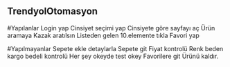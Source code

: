 ## TrendyolOtomasyon

#Yapılanlar
Login yap
Cinsiyet seçimi yap
Cinsiyete göre sayfayı aç
Ürün aramaya
Kazak aratılsın
Listeden gelen
10.elemente tıkla
Favori yap

#Yapılmayanlar
Sepete ekle detaylarla
Sepete git
Fiyat kontrolü
Renk beden kargo bedeli kontrolü
Her şey okeyde test okey 
Favorilere git
Ürünü kaldır.
